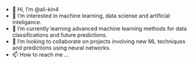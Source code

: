 - 👋 Hi, I’m @ali-kin4
- 👀 I’m interested in machine learning, data sciense and artificial inteligance.
- 🌱 I’m currently learning advanced machine learning methods for data classifications and future predictions.
- 💞️ I’m looking to collaborate on projects involving new ML techniques and predictions using neural networks.
- 📫 How to reach me ...

<!---
ali-kin4/ali-kin4 is a ✨ special ✨ repository because its `README.md` (this file) appears on your GitHub profile.
You can click the Preview link to take a look at your changes.
--->
